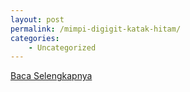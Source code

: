 ```yaml
---
layout: post
permalink: /mimpi-digigit-katak-hitam/
categories:
    - Uncategorized
---
```


[Baca Selengkapnya](/03)
